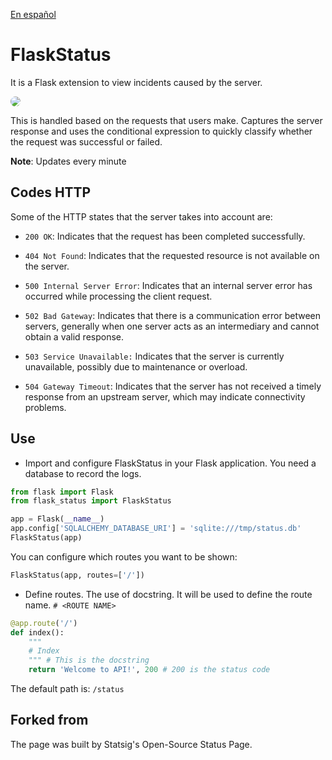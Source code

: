 [En español](https://github.com/fcoagz/statuspage/blob/main/README_ES.md)

# FlaskStatus

It is a Flask extension to view incidents caused by the server.

<img src="https://github.com/fcoagz/statuspage/blob/main/assets/dashboard.png?raw=true" style="border-radius: 10px;">

This is handled based on the requests that users make. Captures the server response and uses the conditional expression to quickly classify whether the request was successful or failed.

**Note**: Updates every minute

## Codes HTTP

Some of the HTTP states that the server takes into account are:

- `200 OK`: Indicates that the request has been completed successfully.
- `404 Not Found`: Indicates that the requested resource is not available on the server.

- `500 Internal Server Error`: Indicates that an internal server error has occurred while processing the client request.

- `502 Bad Gateway`: Indicates that there is a communication error between servers, generally when one server acts as an intermediary and cannot obtain a valid response.

- `503 Service Unavailable:` Indicates that the server is currently unavailable, possibly due to maintenance or overload.

- `504 Gateway Timeout`: Indicates that the server has not received a timely response from an upstream server, which may indicate connectivity problems.

## Use

- Import and configure FlaskStatus in your Flask application. You need a database to record the logs.

```py
from flask import Flask
from flask_status import FlaskStatus

app = Flask(__name__)
app.config['SQLALCHEMY_DATABASE_URI'] = 'sqlite:///tmp/status.db'
FlaskStatus(app)
```

You can configure which routes you want to be shown:

```py
FlaskStatus(app, routes=['/'])
```

- Define routes. The use of docstring. It will be used to define the route name. `# <ROUTE NAME>`

```py
@app.route('/')
def index():
    """
    # Index
    """ # This is the docstring
    return 'Welcome to API!', 200 # 200 is the status code
```

The default path is: `/status`

## Forked from 

The page was built by Statsig's Open-Source Status Page.